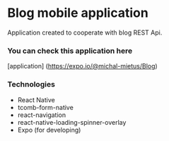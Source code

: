 # Blog mobile application

Application created to cooperate with blog REST Api.

### You can check this application here
[application] (https://expo.io/@michal-mietus/Blog)

### Technologies
- React Native
- tcomb-form-native
- react-navigation
- react-native-loading-spinner-overlay
- Expo (for developing)
